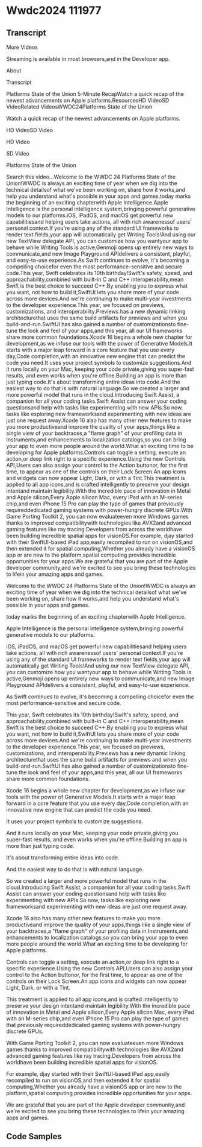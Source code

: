 # Wwdc2024 111977

## Transcript

More Videos

Streaming is available in most browsers,and in the Developer app.

About

Transcript

Platforms State of the Union 5-Minute RecapWatch a quick recap of the newest advancements on Apple platforms.ResourcesHD VideoSD VideoRelated VideosWWDC24Platforms State of the Union

Watch a quick recap of the newest advancements on Apple platforms.

HD VideoSD Video

HD Video

SD Video

Platforms State of the Union

Search this video…Welcome to the WWDC 24 Platforms State of the Union!WWDC is always an exciting time of year when we dig into the technical detailsof what we've been working on, share how it works,and help you understand what's possible in your apps and games.today marks the beginning of an exciting chapterwith Apple Intelligence.Apple Intelligence is the personal intelligence system,bringing powerful generative models to our platforms.iOS, iPadOS, and macOS get powerful new capabilitiesand helping users take actions, all with rich awarenessof users' personal context.If you're using any of the standard UI frameworks to render text fields,your app will automatically get Writing Tools!And using our new TextView delegate API, you can customize how you wantyour app to behave while Writing Tools is active,Genmoji opens up entirely new ways to communicate,and new Image Playground APIdelivers a consistent, playful, and easy-to-use experience.As Swift continues to evolve, it's becoming a compelling choicefor even the most performance-sensitive and secure code.This year, Swift celebrates its 10th birthday!Swift's safety, speed, and approachability,combined with built-in C and C++ interoperability,mean Swift is the best choice to succeed C++.By enabling you to express what you want, not how to build it,SwiftUI lets you share more of your code across more devices.And we're continuing to make multi-year investments to the developer experience.This year, we focused on previews, customizations, and interoperability.Previews has a new dynamic linking architecturethat uses the same build artifacts for previews and when you build-and-run.SwiftUI has also gained a number of customizationsto fine-tune the look and feel of your apps,and this year, all our UI frameworks share more common foundations.Xcode 16 begins a whole new chapter for development,as we infuse our tools with the power of Generative Models.It starts with a major leap forward in a core feature that you use every day,Code completion,with an innovative new engine that can predict the code you need.It uses your project symbols to customize suggestions.And it runs locally on your Mac, keeping your code private,giving you super-fast results, and even works when you're offline.Building an app is more than just typing code.It's about transforming entire ideas into code.And the easiest way to do that is with natural language.So we created a larger and more powerful model that runs in the cloud.Introducing Swift Assist, a companion for all your coding tasks.Swift Assist can answer your coding questionsand help with tasks like experimenting with new APIs.So now, tasks like exploring new frameworksand experimenting with new ideas are just one request away.Xcode 16 also has many other new features to make you more productiveand improve the quality of your apps,things like a single view of your backtraces,a "flame graph" of your profiling data in Instruments,and enhancements to localization catalogs,so you can bring your app to even more people around the world.What an exciting time to be developing for Apple platforms.Controls can toggle a setting, execute an action,or deep link right to a specific experience.Using the new Controls API,Users can also assign your control to the Action buttonor, for the first time, to appear as one of the controls on their Lock Screen.An app icons and widgets can now appear Light, Dark, or with a Tint.This treatment is applied to all app icons,and is crafted intelligently to preserve your design intentand maintain legibility.With the incredible pace of innovation in Metal and Apple silicon,Every Apple silicon Mac, every iPad with an M-series chip,and even iPhone 15 Pro can play the type of games that previously requireddedicated gaming systems with power-hungry discrete GPUs.With Game Porting Toolkit 2, you can now evaluateeven more Windows games thanks to improved compatibilitywith technologies like AVX2and advanced gaming features like ray tracing.Developers from across the worldhave been building incredible spatial apps for visionOS.For example, djay started with their SwiftUI-based iPad app,easily recompiled to run on visionOS,and then extended it for spatial computing,Whether you already have a visionOS app or are new to the platform,spatial computing provides incredible opportunities for your apps.We are grateful that you are part of the Apple developer community,and we're excited to see you bring these technologies to lifein your amazing apps and games.

Welcome to the WWDC 24 Platforms State of the Union!WWDC is always an exciting time of year when we dig into the technical detailsof what we've been working on, share how it works,and help you understand what's possible in your apps and games.

today marks the beginning of an exciting chapterwith Apple Intelligence.

Apple Intelligence is the personal intelligence system,bringing powerful generative models to our platforms.

iOS, iPadOS, and macOS get powerful new capabilitiesand helping users take actions, all with rich awarenessof users' personal context.If you're using any of the standard UI frameworks to render text fields,your app will automatically get Writing Tools!And using our new TextView delegate API, you can customize how you wantyour app to behave while Writing Tools is active,Genmoji opens up entirely new ways to communicate,and new Image Playground APIdelivers a consistent, playful, and easy-to-use experience.

As Swift continues to evolve, it's becoming a compelling choicefor even the most performance-sensitive and secure code.

This year, Swift celebrates its 10th birthday!Swift's safety, speed, and approachability,combined with built-in C and C++ interoperability,mean Swift is the best choice to succeed C++.By enabling you to express what you want, not how to build it,SwiftUI lets you share more of your code across more devices.And we're continuing to make multi-year investments to the developer experience.This year, we focused on previews, customizations, and interoperability.Previews has a new dynamic linking architecturethat uses the same build artifacts for previews and when you build-and-run.SwiftUI has also gained a number of customizationsto fine-tune the look and feel of your apps,and this year, all our UI frameworks share more common foundations.

Xcode 16 begins a whole new chapter for development,as we infuse our tools with the power of Generative Models.It starts with a major leap forward in a core feature that you use every day,Code completion,with an innovative new engine that can predict the code you need.

It uses your project symbols to customize suggestions.

And it runs locally on your Mac, keeping your code private,giving you super-fast results, and even works when you're offline.Building an app is more than just typing code.

It's about transforming entire ideas into code.

And the easiest way to do that is with natural language.

So we created a larger and more powerful model that runs in the cloud.Introducing Swift Assist, a companion for all your coding tasks.Swift Assist can answer your coding questionsand help with tasks like experimenting with new APIs.So now, tasks like exploring new frameworksand experimenting with new ideas are just one request away.

Xcode 16 also has many other new features to make you more productiveand improve the quality of your apps,things like a single view of your backtraces,a "flame graph" of your profiling data in Instruments,and enhancements to localization catalogs,so you can bring your app to even more people around the world.What an exciting time to be developing for Apple platforms.

Controls can toggle a setting, execute an action,or deep link right to a specific experience.Using the new Controls API,Users can also assign your control to the Action buttonor, for the first time, to appear as one of the controls on their Lock Screen.An app icons and widgets can now appear Light, Dark, or with a Tint.

This treatment is applied to all app icons,and is crafted intelligently to preserve your design intentand maintain legibility.With the incredible pace of innovation in Metal and Apple silicon,Every Apple silicon Mac, every iPad with an M-series chip,and even iPhone 15 Pro can play the type of games that previously requireddedicated gaming systems with power-hungry discrete GPUs.

With Game Porting Toolkit 2, you can now evaluateeven more Windows games thanks to improved compatibilitywith technologies like AVX2and advanced gaming features like ray tracing.Developers from across the worldhave been building incredible spatial apps for visionOS.

For example, djay started with their SwiftUI-based iPad app,easily recompiled to run on visionOS,and then extended it for spatial computing,Whether you already have a visionOS app or are new to the platform,spatial computing provides incredible opportunities for your apps.

We are grateful that you are part of the Apple developer community,and we're excited to see you bring these technologies to lifein your amazing apps and games.

## Code Samples

